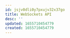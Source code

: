```yaml
---
id: jsjv0dli0y7pxujv32x37go
title: WebSockets API
desc: ''
updated: 1655710454779
created: 1655710454779
---
```


